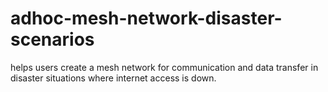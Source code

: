# adhoc-mesh-network-disaster-scenarios
helps users create a mesh network for communication and data transfer in disaster situations where internet access is down.
